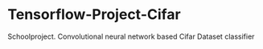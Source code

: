# Tensorflow-Project-Cifar
Schoolproject. Convolutional neural network based Cifar Dataset classifier 
